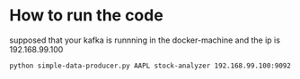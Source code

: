 # How to run the code 
supposed that your kafka is runnning in the docker-machine and the ip is 192.168.99.100 
```sh
python simple-data-producer.py AAPL stock-analyzer 192.168.99.100:9092
```
